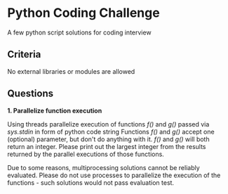 # Python Coding Challenge
A few python script solutions for coding interview

## Criteria

No external libraries or modules are allowed

## Questions

**1. Parallelize function execution**

Using threads parallelize execution of functions *f()* and *g()* passed via *sys.stdin* in form of python code string
Functions *f()* and *g()* accept one (optional) parameter, but don't do anything with it.
*f()* and *g()* will both return an integer. Please print out the largest integer from the results returned by the parallel executions of those functions.

Due to some reasons, multiprocessing solutions cannot be reliably evaluated.
Please do not use processes to parallelize the execution of the functions - such solutions would not pass evaluation test.




